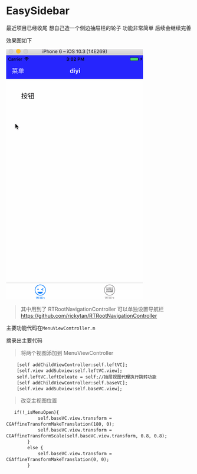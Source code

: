 # EasySidebar

最近项目已经收尾 想自己造一个侧边抽屉栏的轮子 功能非常简单 后续会继续完善

效果图如下

![](https://github.com/RunerZhang/EasySidebar/blob/master/Untitled.gif)

> 其中用到了 RTRootNavigationController 可以单独设置导航栏 
 https://github.com/rickytan/RTRootNavigationController 
 
 
主要功能代码在``` MenuViewController.m ```

摘录出主要代码
>  将两个视图添加到 MenuViewController
```
    [self addChildViewController:self.leftVC];
    [self.view addSubview:self.leftVC.view];
    self.leftVC.leftDeleate = self;//抽屉视图代理执行跳转功能
    [self addChildViewController:self.baseVC];
    [self.view addSubview:self.baseVC.view];
```
   
   
> 改变主视图位置
``` 
   if(!_isMenuOpen){
            self.baseVC.view.transform = CGAffineTransformMakeTranslation(180, 0);
            self.baseVC.view.transform = CGAffineTransformScale(self.baseVC.view.transform, 0.8, 0.8);
        }
        else {
            self.baseVC.view.transform = CGAffineTransformMakeTranslation(0, 0);
        }
```

